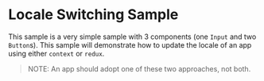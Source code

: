 # Locale Switching Sample

This sample is a very simple sample with 3 components (one `Input` and two
`Button`s). This sample will demonstrate how to update the locale of an app
using either `context` or `redux`.

> NOTE: An app should adopt one of these two approaches, not both.
